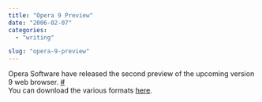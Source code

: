 ```yaml
---
title: "Opera 9 Preview"
date: "2006-02-07"
categories: 
  - "writing"

slug: "opera-9-preview"
---
```


Opera Software have released the second preview of the upcoming version 9 web browser. [#](https://news.com.com/Opera+preview+puts+widgets+on+stage/2100-1032_3-6035227.html?tag=cd.hed)  
You can download the various formats [here](https://snapshot.opera.com).
